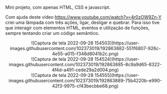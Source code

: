 
Mini projeto, com apenas HTML, CSS e javascript.

Com ajuda deste vídeo https://www.youtube.com/watch?v=4r0zOW9Zn-Y criei uma lâmpada com três ações, ligar, desligar e quebrar. 
Para isso tive que interagir com elementos HTML, eventos e utilização de funções, sempre tentando criar um código semântico.

<div align = 'center'>
![Captura de tela 2022-09-28 154503](https://user-images.githubusercontent.com/102373019/192863882-551f6807-926c-4e55-a015-f348d8041b2c.png)
</div>
<div align = 'center'>
![Captura de tela 2022-09-28 154524](https://user-images.githubusercontent.com/102373019/192863885-8c9a9d65-8322-4f4d-a491-cede29a2d004.png)
</div>
<div align = 'center'>
![Captura de tela 2022-09-28 154555](https://user-images.githubusercontent.com/102373019/192863889-75b4220b-e990-42f3-9975-cf43becbbe68.png)
</div>
